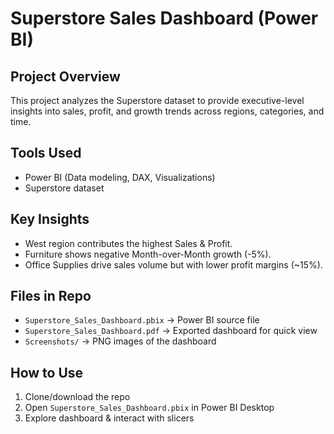 # Superstore Sales Dashboard (Power BI)

## Project Overview
This project analyzes the Superstore dataset to provide executive-level insights into sales, profit, and growth trends across regions, categories, and time.

## Tools Used
- Power BI (Data modeling, DAX, Visualizations)
- Superstore dataset

## Key Insights
- West region contributes the highest Sales & Profit.
- Furniture shows negative Month-over-Month growth (-5%).
- Office Supplies drive sales volume but with lower profit margins (~15%).

## Files in Repo
- `Superstore_Sales_Dashboard.pbix` → Power BI source file
- `Superstore_Sales_Dashboard.pdf` → Exported dashboard for quick view
- `Screenshots/` → PNG images of the dashboard

## How to Use
1. Clone/download the repo
2. Open `Superstore_Sales_Dashboard.pbix` in Power BI Desktop
3. Explore dashboard & interact with slicers
